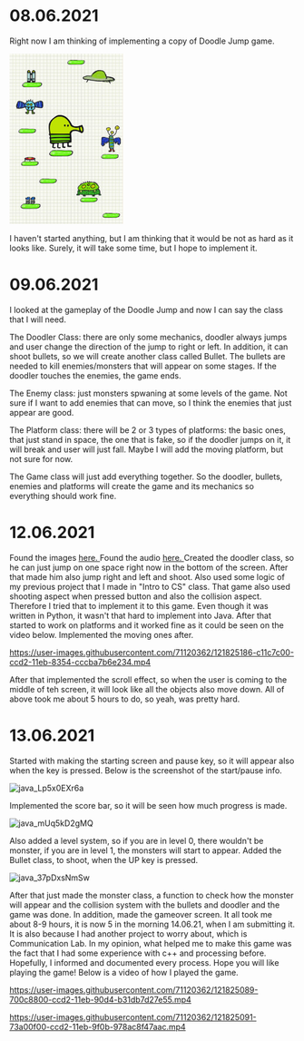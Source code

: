 # 08.06.2021

Right now I am thinking of implementing a copy of Doodle Jump game. 

<img src = "doodljumpscetch.jpg" width = 200px height = 300px style = "width = 50%; height = 50%;">

I haven't started anything, but I am thinking that it would be not as hard as it looks like. Surely, it will take some time, but I hope to implement it. 

# 09.06.2021

I looked at the gameplay of the Doodle Jump and now I can say the class that I will need.

The Doodler Class: there are only some mechanics, doodler always jumps and user change the direction of the jump to right or left. In addition, it can shoot bullets, so we 
will create another class called Bullet. The bullets are needed to kill enemies/monsters that will appear on some stages. If the doodler touches the enemies, the game ends. 

The Enemy class: just monsters spwaning at some levels of the game. Not sure if I want to add enemies that can move, so I think the enemies that just appear are good.

The Platform class: there will be 2 or 3 types of platforms: the basic ones, that just stand in space, the one that is fake, so if the doodler jumps on it, it will break and user
 will just fall. Maybe I will add the moving platform, but not sure for now. 
 
The Game class will just add everything together. So the doodler, bullets, enemies and platforms will create the game and its mechanics so everything should work fine. 


# 12.06.2021
Found the images <a href="https://www.vg-resource.com/thread-21558.html" >here. </a>
Found the audio <a href="https://www.sounds-resource.com/mobile/doodlejump/sound/1636/" >here. </a>
Created the doodler class, so he can just jump on one space right now in the bottom of the screen. After that made him also jump right and left and shoot. Also used some logic of my previous project that I made in "Intro to CS" class. That game also used shooting aspect when pressed button and also the collision aspect. Therefore I tried that to implement it to this game. Even though it was written in Python, it wasn't that hard to implement into Java. After that started to work on platforms and it worked fine as it could be seen on the video below. Implemented the moving ones after.


https://user-images.githubusercontent.com/71120362/121825186-c11c7c00-ccd2-11eb-8354-cccba7b6e234.mp4



After that implemented the scroll effect, so when the user is coming to the middle of teh screen, it will look like all the objects also move down. All of above took me about 5 hours to do, so yeah, was pretty hard.

# 13.06.2021
Started with making the starting screen and pause key, so it will appear also when the key is pressed. Below is the screenshot of the start/pause info.


![java_Lp5x0EXr6a](https://user-images.githubusercontent.com/71120362/121824859-f3c57500-ccd0-11eb-9aee-1b797ed91764.png)

Implemented the score bar, so it will be seen how much progress is made. 

![java_mUq5kD2gMQ](https://user-images.githubusercontent.com/71120362/121824884-2c654e80-ccd1-11eb-92d3-5b50f9744416.png)

Also added a level system, so if you are in level 0, there wouldn't be monster, if you are in level 1, the monsters will start to appear.
Added the Bullet class, to shoot, when the UP key is pressed. 

![java_37pDxsNmSw](https://user-images.githubusercontent.com/71120362/121825269-3720e300-ccd3-11eb-8b3b-fbfa910e3c52.png)


After that just made the monster class, a function to check how the monster will appear and the collision system with the bullets and doodler and the game was done. In addition, made the gameover screen. It all took me about 8-9 hours, it is now 5 in the morning 14.06.21, when I am submitting it. It is also because I had another project to worry about, which is Communication Lab. In my opinion, what helped me to make this game was the fact that I had some experience with c++ and processing before. Hopefully, I informed and documented every process. Hope you will like playing the game! Below is a video of how I played the game.



https://user-images.githubusercontent.com/71120362/121825089-700c8800-ccd2-11eb-90d4-b31db7d27e55.mp4


https://user-images.githubusercontent.com/71120362/121825091-73a00f00-ccd2-11eb-9f0b-978ac8f47aac.mp4

